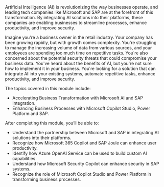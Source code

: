 Artificial Intelligence (AI) is revolutionizing the way businesses operate, and leading tech companies like Microsoft and SAP are at the forefront of this transformation. By integrating AI solutions into their platforms, these companies are enabling businesses to streamline processes, enhance productivity, and improve security.

Imagine you're a business owner in the retail industry. Your company has been growing rapidly, but with growth comes complexity. You're struggling to manage the increasing volume of data from various sources, and your employees are spending too much time on repetitive tasks. You're also concerned about the potential security threats that could compromise your business data. You've heard about the benefits of AI, but you're not sure how to implement it in your business. You're looking for a solution that can integrate AI into your existing systems, automate repetitive tasks, enhance productivity, and improve security.

The topics covered in this module include:

- Accelerating Business Transformation with Microsoft AI and SAP Integration.
- Enhancing Business Processes with Microsoft Copilot Studio, Power Platform and SAP.

After completing this module, you’ll be able to: 

- Understand the partnership between Microsoft and SAP in integrating AI solutions into their platforms. 
- Recognize how Microsoft 365 Copilot and SAP Joule can enhance user productivity. 
- Identify how Azure OpenAI Service can be used to build custom AI capabilities. 
- Understand how Microsoft Security Copilot can enhance security in SAP systems. 
- Recognize the role of Microsoft Copilot Studio and Power Platform in transforming business processes.